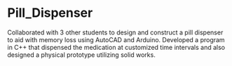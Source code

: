 # Pill_Dispenser
Collaborated with 3 other students to design and construct a pill dispenser to aid with memory loss using AutoCAD and Arduino. Developed a program in C++ that dispensed the medication at customized time intervals and also designed a physical prototype utilizing solid works. 
